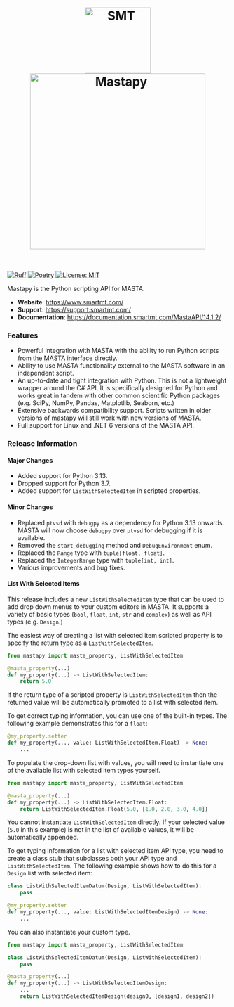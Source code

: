 <h1 align="center">
<img src="https://documentation.smartmt.com/MastaAPI/14.1.2/images/smt_logo.png" width="150" alt="SMT"><br>
<img src="https://documentation.smartmt.com/MastaAPI/14.1.2/images/MASTA_14_logo.png" width="400" alt="Mastapy">
</h1><br>

[![Ruff](https://img.shields.io/endpoint?url=https://raw.githubusercontent.com/astral-sh/ruff/main/assets/badge/v2.json)](https://github.com/astral-sh/ruff) [![Poetry](https://img.shields.io/endpoint?url=https://python-poetry.org/badge/v0.json)](https://python-poetry.org/) [![License: MIT](https://img.shields.io/badge/License-MIT-yellow.svg)](https://opensource.org/licenses/MIT)

Mastapy is the Python scripting API for MASTA.

- **Website**: https://www.smartmt.com/
- **Support**: https://support.smartmt.com/
- **Documentation**: https://documentation.smartmt.com/MastaAPI/14.1.2/


### Features

- Powerful integration with MASTA with the ability to run Python scripts from the MASTA interface directly.
- Ability to use MASTA functionality external to the MASTA software in an independent script.
- An up-to-date and tight integration with Python. This is not a lightweight wrapper around the C# API. It is specifically designed for Python and works great in tandem with other common scientific Python packages (e.g. SciPy, NumPy, Pandas, Matplotlib, Seaborn, etc.)
- Extensive backwards compatibility support. Scripts written in older versions of mastapy will still work with new versions of MASTA.
- Full support for Linux and .NET 6 versions of the MASTA API.

### Release Information

#### Major Changes

- Added support for Python 3.13.
- Dropped support for Python 3.7.
- Added support for `ListWithSelectedItem` in scripted properties.

#### Minor Changes

- Replaced `ptvsd` with `debugpy` as a dependency for Python 3.13 onwards. MASTA will now choose `debugpy` over `ptvsd` for debugging if it is available.
- Removed the `start_debugging` method and `DebugEnvironment` enum.
- Replaced the `Range` type with `tuple[float, float]`.
- Replaced the `IntegerRange` type with `tuple[int, int]`.
- Various improvements and bug fixes.

#### List With Selected Items

This release includes a new `ListWithSelectedItem` type that can be used to add drop down menus to your custom editors in MASTA. It supports a variety of basic types (`bool`, `float`, `int`, `str` and `complex`) as well as API types (e.g. `Design`.)

The easiest way of creating a list with selected item scripted property is to specify the return type as a `ListWithSelectedItem`.

```python
from mastapy import masta_property, ListWithSelectedItem

@masta_property(...)
def my_property(...) -> ListWithSelectedItem:
    return 5.0
```

If the return type of a scripted property is `ListWithSelectedItem` then the returned value will be automatically promoted to a list with selected item.

To get correct typing information, you can use one of the built-in types. The following example demonstrates this for a `float`:

```python
@my_property.setter
def my_property(..., value: ListWithSelectedItem.Float) -> None:
    ...
```

To populate the drop-down list with values, you will need to instantiate one of the available list with selected item types yourself.

```python
from mastapy import masta_property, ListWithSelectedItem

@masta_property(...)
def my_property(...) -> ListWithSelectedItem.Float:
    return ListWithSelectedItem.Float(5.0, [1.0, 2.0, 3.0, 4.0])
```

You cannot instantiate `ListWithSelectedItem` directly. If your selected value (`5.0` in this example) is not in the list of available values, it will be automatically appended.

To get typing information for a list with selected item API type, you need to create a class stub that subclasses both your API type and `ListWithSelectedItem`. The following example shows how to do this for a `Design` list with selected item:

```python
class ListWithSelectedItemDatum(Design, ListWithSelectedItem):
    pass

@my_property.setter
def my_property(..., value: ListWithSelectedItemDesign) -> None:
    ...
```

You can also instantiate your custom type.

```python
from mastapy import masta_property, ListWithSelectedItem

class ListWithSelectedItemDatum(Design, ListWithSelectedItem):
    pass

@masta_property(...)
def my_property(...) -> ListWithSelectedItemDesign:
    ...
    return ListWithSelectedItemDesign(design0, [design1, design2])
```